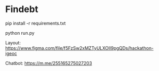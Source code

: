 # Findebt

pip install -r requirements.txt

python run.py

Layout: https://www.figma.com/file/f5FzSw2xMZTyULXOIl9pgQDs/hackathon-igeoc

Chatbot: https://m.me/255165275027203
